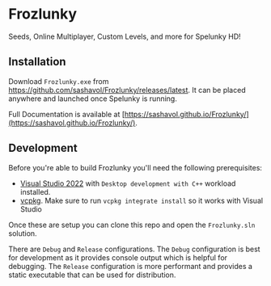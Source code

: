 # Frozlunky

Seeds, Online Multiplayer, Custom Levels, and more for Spelunky HD!

## Installation

Download `Frozlunky.exe` from https://github.com/sashavol/Frozlunky/releases/latest. It can be placed anywhere and launched once Spelunky is running.

Full Documentation is available at [https://sashavol.github.io/Frozlunky/](https://sashavol.github.io/Frozlunky/).

## Development

Before you're able to build Frozlunky you'll need the following prerequisites:

* [Visual Studio 2022](https://visualstudio.microsoft.com/vs/) with `Desktop development with C++` workload installed.
* [vcpkg](https://github.com/microsoft/vcpkg#getting-started). Make sure to run `vcpkg integrate install` so it works with Visual Studio

Once these are setup you can clone this repo and open the `Frozlunky.sln` solution.

There are `Debug` and `Release` configurations. The `Debug` configuration is best for development as it provides console output which is helpful for debugging. The `Release` configuration is more performant and provides a static executable that can be used for distribution.
